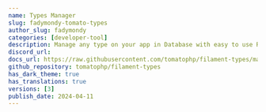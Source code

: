```yaml
---
name: Types Manager
slug: fadymondy-tomato-types
author_slug: fadymondy
categories: [developer-tool]
description: Manage any type on your app in Database with easy to use Resource for FilamentPHP
discord_url:
docs_url: https://raw.githubusercontent.com/tomatophp/filament-types/master/README.md
github_repository: tomatophp/filament-types
has_dark_theme: true
has_translations: true
versions: [3]
publish_date: 2024-04-11
---
```


